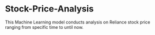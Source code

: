 # Stock-Price-Analysis
This Machine Learning model conducts analysis on Reliance stock price ranging from specific time to until now.
